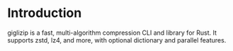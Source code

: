 # Introduction

giglizip is a fast, multi-algorithm compression CLI and library for Rust. It supports zstd, lz4, and more, with optional dictionary and parallel features.
